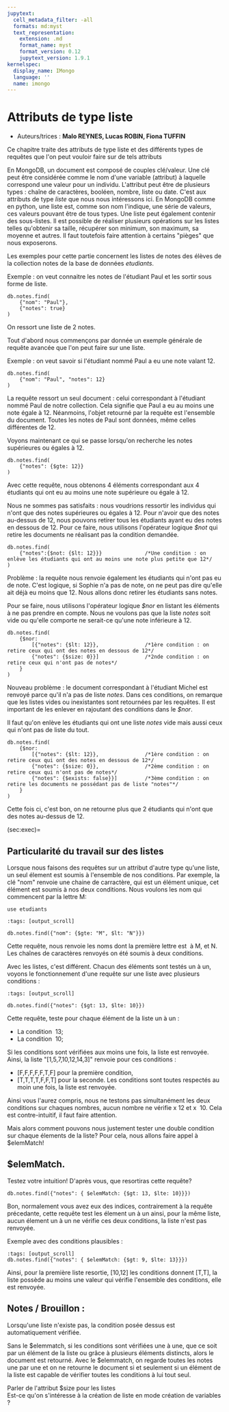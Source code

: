 ```yaml
---
jupytext:
  cell_metadata_filter: -all
  formats: md:myst
  text_representation:
    extension: .md
    format_name: myst
    format_version: 0.12
    jupytext_version: 1.9.1
kernelspec:
  display_name: IMongo
  language: ''
  name: imongo
---
```


# Attributs de type liste

* Auteurs/trices : **Malo REYNES, Lucas ROBIN, Fiona TUFFIN**

Ce chapitre traite des attributs de type liste et des différents types de requêtes que l'on peut vouloir faire sur de tels attributs

En MongoDB, un document est composé de couples clé/valeur. Une clé peut être considérée comme le nom d'une variable (attribut) à laquelle correspond une valeur pour un individu. L'attribut peut être de plusieurs types : chaîne de caractères, booléen, nombre, liste ou date. C'est aux attributs de type *liste* que nous nous intéressons ici. En MongoDB comme en python, une liste est, comme son nom l'indique, une série de valeurs, ces valeurs pouvant être de tous types. Une liste peut également contenir des sous-listes. Il est possible de réaliser plusieurs opérations sur les listes telles qu'obtenir sa taille, récupérer son minimum, son maximum, sa moyenne et autres. Il faut toutefois faire attention à certains "pièges" que nous exposerons.
 
Les exemples pour cette partie concernent les listes de notes des élèves de la collection notes de la base de données _etudiants_.

Exemple : on veut connaitre les notes de l'étudiant Paul et les sortir sous forme de liste.

```{code-cell}
db.notes.find(
    {"nom": "Paul"}, 
    {"notes": true}
)
```
On ressort une liste de 2 notes.

Tout d'abord nous commençons par donnée un exemple générale de requête avancée que l'on peut faire sur une liste.

Exemple : on veut savoir si l'étudiant nommé Paul a eu une note valant 12.

```{code-cell}
db.notes.find(
    {"nom": "Paul", "notes": 12}
)
```
La requête ressort un seul document : celui correspondant à l'étudiant nommé Paul de notre collection. Cela signifie que Paul a eu au moins une note égale à 12.
Néanmoins, l'objet retourné par la requête est l'ensemble du document. Toutes les notes de Paul sont données, même celles différentes de 12.

Voyons maintenant ce qui se passe lorsqu'on recherche les notes supérieures ou égales à 12.

```{code-cell}
db.notes.find(
    {"notes": {$gte: 12}}
)
```
Avec cette requête, nous obtenons 4 éléments correspondant aux 4 étudiants qui ont eu au moins une note supérieure ou égale à 12.

Nous ne sommes pas satisfaits : nous voudrions ressortir les individus qui n'ont que des notes supérieures ou égales à 12. Pour n'avoir que des notes au-dessus de 12, nous pouvons retirer tous les étudiants ayant eu des notes en dessous de 12. Pour ce faire, nous utilisons l'opérateur logique _$not_ qui retire les documents ne réalisant pas la condition demandée.

```{code-cell}
db.notes.find(
    {"notes":{$not: {$lt: 12}}}              /*Une condition : on enlève les étudiants qui ont au moins une note plus petite que 12*/
)
```
Problème : la requête nous renvoie également les étudiants qui n'ont pas eu de note. C'est logique, si Sophie n'a pas de note, on ne peut pas dire qu'elle ait déjà eu moins que 12. Nous allons donc retirer les étudiants sans notes.

Pour se faire, nous utilisons l'opérateur logique _$nor_ en listant les éléments à ne pas prendre en compte. Nous ne voulons pas que la liste _notes_ soit vide ou qu'elle comporte ne serait-ce qu'une note inférieure à 12.

```{code-cell}
db.notes.find(
    {$nor: 
        [{"notes": {$lt: 12}},               /*1ère condition : on retire ceux qui ont des notes en dessous de 12*/
        {"notes": {$size: 0}}]               /*2nde condition : on retire ceux qui n'ont pas de notes*/
    }
)
```
Nouveau problème : le document correspondant à l'étudiant Michel est renvoyé parce qu'il n'a pas de liste _notes_. Dans ces conditions, on remarque que les listes vides ou inexistantes sont retournées par les requêtes. Il est important de les enlever en rajoutant des conditions dans le _$nor_.

Il faut qu'on enlève les étudiants qui ont une liste _notes_ vide mais aussi ceux qui n'ont pas de liste du tout.

```{code-cell}
db.notes.find(
    {$nor: 
        [{"notes": {$lt: 12}},               /*1ère condition : on retire ceux qui ont des notes en dessous de 12*/
        {"notes": {$size: 0}},               /*2ème condition : on retire ceux qui n'ont pas de notes*/
        {"notes": {$exists: false}}]         /*3ème condition : on retire les documents ne possédant pas de liste "notes"*/
    }
)
```
Cette fois ci, c'est bon, on ne retourne plus que 2 étudiants qui n'ont que des notes au-dessus de 12.

(sec:exec)=
## Particularité du travail sur des listes 

  Lorsque nous faisons des requêtes sur un attribut d'autre type qu'une liste, un seul élement est soumis à l'ensemble de nos conditions.
Par exemple, la clé "nom" renvoie une chaine de carractère, qui est un élément unique, cet élément est soumis à nos deux conditions. Nous voulons les nom
qui commencent par la lettre M:

```{code-cell, echo=FALSE}
use etudiants
```
```{code-cell}
:tags: [output_scroll]

db.notes.find({"nom": {$gte: "M", $lt: "N"}})
```
Cette requête, nous renvoie les noms dont la première lettre est <math>≥</math> à M, et <math><</math>N. Les chaînes de caractères renvoyés on été soumis à deux conditions. 


  Avec les listes, c'est différent. Chacun des éléments sont testés un à un, voyons le fonctionnement d'une requête sur une liste avec plusieurs conditions : 

```{code-cell}
:tags: [output_scroll]

db.notes.find({"notes": {$gt: 13, $lte: 10}})
```
Cette requête, teste pour chaque élément de la liste un à un : 
  - La condition <math>></math> 13;
  - La condition <math>≤</math> 10;  
  
Si les conditions sont vérifiées aux moins une fois, la liste est renvoyée. 
Ainsi, la liste "[1,5,7,10,12,14,3]" renvoie pour ces conditions :  

  - [F,F,F,F,F,T,F] pour la première condition, 
  - [T,T,T,T,F,F,T] pour la seconde.
Les conditions sont toutes respectés au moin une fois, la liste est renvoyée. 

Ainsi vous l'aurez compris, nous ne testons pas simultanément les deux conditions sur chaques nombres, aucun nombre ne vérifie x<math>></math> 12 et x <math>≤</math> 10. Cela est contre-intuitif, il faut faire attention. 

Mais alors comment pouvons nous justement tester une double condition sur chaque élements de la liste? Pour cela, nous allons faire appel à $elemMatch!

## $elemMatch. 

Testez votre intuition! D'après vous, que resortiras cette requête? 
```{code-cell}
db.notes.find({"notes": { $elemMatch: {$gt: 13, $lte: 10}}})
```
Bon, normalement vous avez eux des indices, contrairement à la requête précedante, cette requête test les élement un à un ainsi, pour la même liste, aucun élement un à un ne vérifie ces deux conditions, la liste n'est pas renvoyée. 

Exemple avec des conditions plausibles : 
```{code-cell}
:tags: [output_scroll]
db.notes.find({"notes": { $elemMatch: {$gt: 9, $lte: 13}}})
```
Ainsi, pour la première liste resortie, [10,12] les conditions donnent [T,T], la liste possède au moins une valeur qui vérifie l'ensemble des conditions, elle est renvoyée. 



## Notes / Brouillon :

Lorsqu'une liste n'existe pas, la condition posée dessus est automatiquement vérifiée.

Sans le $elemmatch, si les conditions sont vérifiées une à une, que ce soit par un élément de la liste ou grâce à plusieurs éléments distincts, alors le document est retourné.
Avec le $elemmatch, on regarde toutes les notes une par une et on ne retourne le document si et seulement si un élément de la liste est capable de vérifier toutes les conditions à lui tout seul.

Parler de l'attribut $size pour les listes  
Est-ce qu'on s'intéresse à la création de liste en mode création de variables ?
